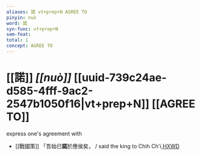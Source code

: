 ```yaml
---
aliases: 諾 vt+prep+N AGREE TO
pinyin: nuò
word: 諾
syn-func: vt+prep+N
sem-feat: 
total: 1
concept: AGREE TO 
---
```

# [[諾]] *[[nuò]]*  [[uuid-739c24ae-d585-4fff-9ac2-2547b1050f16|vt+prep+N]] [[AGREE TO]]
express one's agreement with
 - [[戰國策]] 「吾始已**諾**於應侯矣， / said the king to Chih Ch'i,[HXWD](https://hxwd.org/textview.html?location=KR2e0003_tls_337-2a.12)